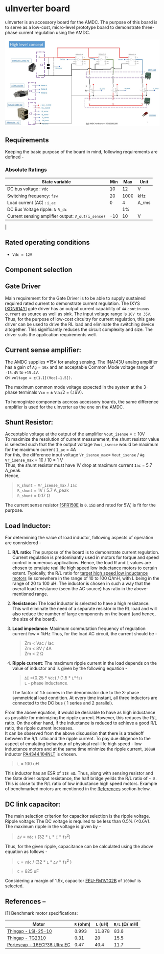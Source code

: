 
# uInverter board

uInverter is an accessory board for the AMDC. The purpose of this board is to serve as a low-cost, micro-level prototype board to demonstrate three-phase current regulation using the AMDC.  

![High level schematic](images/system.jpg)

## Requirements 
Keeping the basic purpose of the board in mind, following requirements are defined -  

### Absolute Ratings
|  State variable     | Min   | Max	 | Unit |
| ------ | ----- | ----- | ---- |
| DC bus voltage : `Vdc` | 10 |12 | V |
| Switching frequency: `fsw` | 20 | 1000 | kHz
| Load current (AC) : `i_ac` | 0 | 4 | A_rms
| DC Bus Voltage ripple: `Δ V_dc` | | 1%|  
| Current sensing amplifier output: `V_out(i_sense)` | -10 | 10 | V
|  


## Rated operating conditions
- `Vdc = 12V`  


## Component selection

## Gate Driver

Main requirement for the Gate Driver is to be able to supply sustained required rated current to demonstrate current regulation. 
The IXYS [IXDN614YI](https://www.digikey.com/en/products/detail/ixys-integrated-circuits-division/IXDN614YI/2424709?s=N4IgTCBcDaIJIA0AiA5AbARgCwE04gF0BfIA) gate driver has an output current capability of `4A` `continuous current` as source as well as sink. The input voltage range is `10V to 35V`. Thus, for the purpose of low-cost circuitry for current regulation, this gate driver can be used to drive the RL load and eliminate the switching device altogether. This significantly reduces the circuit complexity and size. The driver suits the application requirements well.

## Current sense amplifier:
The AMDC supplies ±15V for analog sensing. The [INA143U](https://www.digikey.com/en/products/detail/texas-instruments/INA143U/301019) analog amplifier has a gain of `Ag` = `10x` and an acceptable Common Mode voltage range of `-15.4V` to `+15.4V`.  
`CM voltage = ±(1.1[(Vcc)–1.5])`.  

The maximum common mode voltage expected in the system at the 3-phase terminals 
`Vcm` = ± `Vdc`/2 = (±6V).  

To homoginize components accross accessory boards, the same difference amplifier is used for the uInverter as the one on the AMDC.

## Shunt Resistor:
Acceptable voltage at the output of the amplifier `Vout_isense` = ± 10V  
To maximize the resolution of current measurement, the shunt resistor value is selected such that the the output voltage `Vout_isense` would be maximum for the maximum current `I_ac` = 4A  
For this, the difference input voltage 
`Vr_isense_max`= `Vout_isense` / `Ag`  
`Vr_isense_max` = 10 / 10 = 1 V  
Thus, the shunt resistor must have 1V drop at maximum current `Iac` = 5.7 A_peak.  
Hence,  
>`R_shunt` = `Vr_isense_max` / `Iac`  
>`R_shunt` = 1V / 5.7 A_peak  
>`R_shunt` = 0.17 Ω  

 The current sense resistor [15FR150E](https://www.digikey.com/en/products/detail/ohmite/15FR150E/822919) is `0.15Ω` and rated for 5W, is fit for the purpose. 


## Load Inductor:
For determining the value of load inductor, following aspects of operation are connsidered -
1. **R/L ratio:** The purpose of the board is to demonstrate current regulation. Current regulation is predominantly used in motors for torque and speed control in numerous applications. Hence, the load R and L values are chosen to emulate real life high speed low inductance motors to certain extent. Typically, the R/L ratio for [target high speed low inductance motors](#ref) lie somewhere in the range of 10 to 100 Ω/mH, with L being in the range of 20 to 100 uH. The inductor is chosen in such a way that the overall load resistance (seen the AC source) has ratio in the above-mentioned range.
2. __Resistance:__ The load inductor is selected to have a high resistance. This will eliminate the need of a separate resistor in the RL load and will also reduce the number of large components on the board (and hence, the size of the board).
3. __Load impedance:__
Maximum commutation frequency of regulation current fcw = 1kHz
Thus, for the load AC circuit, the current should be -  
    >Zm < Vac / Iac  
    Zm < 8V / 4A  
    Zm < 2 Ω
4. __Ripple current:__
The maximum ripple current in the load depends on the value of inductor and is given by the following equation -  
    >`ΔI` =(0.25 * `Vdc`) / (1.5 * `L`*`fs`)  
    `L` - phase inductance.  

    The factor of 1.5 comes in the denominator due to the 3-phase symmetrical load condition. At every time instant, all three inductors are connected to the DC bus ( 1 series and 2 parallel).

  From the above equation, it would be desirable to have as high inductance as possible for minimizing the ripple current. However, this reduces the R/L ratio. On the other hand, if the inductance is reduced to achieve a good R/L ratio, the ripple current increases.  
  It can be observed from the above discussion that there is a tradeoff between the R/L ratio and the ripple current. To pay due diligence to the aspect of emulating behaviour of physical real-life high speed - low inductance motors and at the same time minimize the ripple current, `100uH` inductor [PA4344.104NLT](https://www.digikey.com/en/products/detail/pulse-electronics-power/PA4344.104NLT/5436742) is chosen. 

 > `L` = 100 uH   

 This inductor has an ESR of `118 mΩ`. Thus, along with sensing resistor and the Gate driver output resistance, the half bridge yeilds the R/L ratio of `~ 8`. This is  close to the R/L ratio of low inductance high speed motors. Example of benchmarked motors are mentioned in the [References](#ref) section below.


## DC link capacitor:
The main selection criterion for capacitor selection is the ripple voltage. 
Ripple voltage: The DC voltage is required to be less than 0.5% (<0.6V).
The maximum ripple in the voltage is given by -  

>`ΔV` = `Vdc` / (32 * `L` * `C` * `fs`<sup>2</sup>)   

Thus, for the given ripple, capacitance can be calculated using the above equation as follows -  

>`C` = `Vdc` / (32 * `L` * `ΔV` * `fs`<sup>2</sup> )

>`C` = 625 uF  



Considering a margin of 1.5x, capacitor [EEU-FM1V102B](https://www.digikey.com/en/products/detail/panasonic-electronic-components/EEU-FM1V102B/6109617) of `1000uF` is selected.   


## <a name="ref"></a> References – 

[1] Benchmark motor specifications:  

| Motor                 | `R` (ohm) |  `L` (uH) | `R/L` (Ω/ mH) |
| -------               | ------- | ------- | ----------- |
| [Thingap - LSI-25-10](https://www.thingap.com/wp-content/uploads/2020/12/LSI-25-10-Datasheet-Rev_C.pdf)   | 0.993     | 11.878 | 83.6
| [Thingap - TG2310](https://www.thingap.com/wp-content/themes/ndic/pdf/TG2310.pdf)       | 0.31 | 20 | 15.5 |
| [Portescap - 16ECP36 Ultra EC](https://www.portescap.com/en/products/brushless-dc-motors/all-bldc-motors) | 0.47 | 40.4 | 11.7






